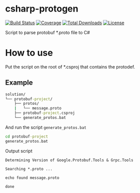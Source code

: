 # csharp-protogen
[![Build Status](https://img.shields.io/travis/ramosisw/csharp-protogen/master.svg?style=flat-square)](https://travis-ci.org/ramosisw/csharp-protogen)
[![Coverage](https://img.shields.io/codecov/c/github/ramosisw/csharp-protogen.svg?style=flat-square)](https://codecov.io/github/ramosisw/csharp-protogen)
[![Total Downloads](https://img.shields.io/packagist/dt/ramosisw/csharp-protogen.svg?style=flat-square)](https://packagist.org/packages/ramosisw/csharp-protogen)
[![License](https://img.shields.io/badge/license-Apache%20License%202.0-blue.svg?style=flat-square)](LICENSE)

Script to parse protobuf *.proto file to C#

# How to use
Put the script on the root of *.csproj that contains the protodef.

## Example
```cmd
solution/
└── protobuf-project/
    ├── protos/
    |   └── message.proto
    ├── protobuf-project.csproj
    └── generate_protos.bat
```

And run the script `generate_protos.bat`

```cmd
cd protobuf-project
generate_protos.bat
````

Output script
```
Determining Version of Google.Protobuf.Tools & Grpc.Tools

Searching *.proto ...

echo found message.proto

done
```
